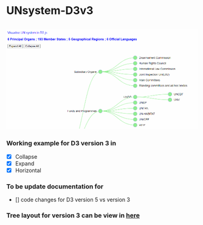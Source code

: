 # UNsystem-D3v3

![Preview](https://github.com/jyang123-bit/UNsystem-D3v3/blob/master/d3v3.gif)
---

### Working example for D3 version 3 in 
- [x] Collapse
- [x] Expand
- [x] Horizontal 

### To be update documentation for 
- [] code changes for D3 version 5 vs version 3

### Tree layout for version 3 can be view in [here](https://jyang123-bit.github.io/UNsystem-D3v3/)
